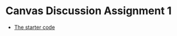 # Canvas Discussion Assignment 1

<ul>
  <li> <a href="https://github.com/visualizedata/ml/tree/master/final_assignment_1">The starter code</a>
</ul>
